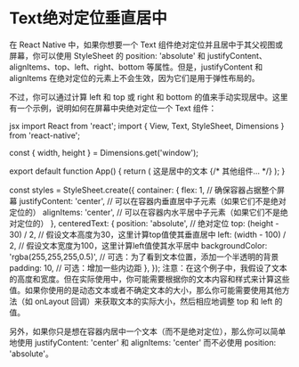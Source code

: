 # Text绝对定位垂直居中
在 React Native 中，如果你想要一个 Text 组件绝对定位并且居中于其父视图或屏幕，你可以使用 StyleSheet 的 position: 'absolute' 和 justifyContent、alignItems、top、left、right、bottom 等属性。但是，justifyContent 和 alignItems 在绝对定位的元素上不会生效，因为它们是用于弹性布局的。

不过，你可以通过计算 left 和 top 或 right 和 bottom 的值来手动实现居中。这里有一个示例，说明如何在屏幕中央绝对定位一个 Text 组件：

jsx
import React from 'react';
import { View, Text, StyleSheet, Dimensions } from 'react-native';

const { width, height } = Dimensions.get('window');

export default function App() {
  return (
    <View style={styles.container}>
      <Text style={styles.centeredText}>这是居中的文本</Text>
      {/* 其他组件... */}
    </View>
  );
}

const styles = StyleSheet.create({
  container: {
    flex: 1, // 确保容器占据整个屏幕
    justifyContent: 'center', // 可以在容器内垂直居中子元素（如果它们不是绝对定位的）
    alignItems: 'center', // 可以在容器内水平居中子元素（如果它们不是绝对定位的）
  },
  centeredText: {
    position: 'absolute', // 绝对定位
    top: (height - 30) / 2, // 假设文本高度为30，这里计算top值使其垂直居中
    left: (width - 100) / 2, // 假设文本宽度为100，这里计算left值使其水平居中
    backgroundColor: 'rgba(255,255,255,0.5)', // 可选：为了看到文本位置，添加一个半透明的背景
    padding: 10, // 可选：增加一些内边距
  },
});
注意：在这个例子中，我假设了文本的高度和宽度。但在实际使用中，你可能需要根据你的文本内容和样式来计算这些值。如果你使用的是动态文本或者不确定文本的大小，那么你可能需要使用其他方法（如 onLayout 回调）来获取文本的实际大小，然后相应地调整 top 和 left 的值。

另外，如果你只是想在容器内居中一个文本（而不是绝对定位），那么你可以简单地使用 justifyContent: 'center' 和 alignItems: 'center' 而不必使用 position: 'absolute'。
